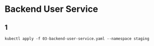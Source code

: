 # Backend User Service

## 1
```shell
kubectl apply -f 03-backend-user-service.yaml --namespace staging
```